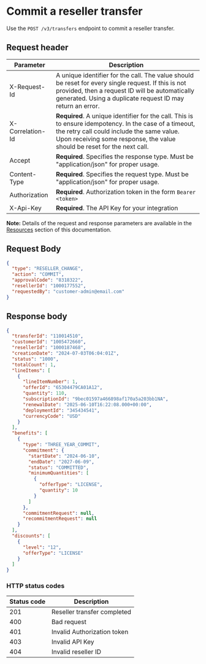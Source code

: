 # Commit a reseller transfer

Use the `POST /v3/transfers` endpoint to commit a reseller transfer.

## Request header

| Parameter        | Description                                                                                                                                                                                                                      |
|------------------|----------------------------------------------------------------------------------------------------------------------------------------------------------------------------------------------------------------------------------|
| X-Request-Id     | A unique identifier for the call. The value should be reset for every single request. If this is not provided, then a request ID will be automatically generated. Using a duplicate request ID may return an error.              |
| X-Correlation-Id | **Required**. A unique identifier for the call. This is to ensure idempotency. In the case of a timeout, the retry call could include the same value. Upon receiving some response, the value should be reset for the next call. |
| Accept           | **Required**. Specifies the response type. Must be "application/json" for proper usage.                                                                                                                                          |
| Content-Type     | **Required**. Specifies the request type. Must be "application/json" for proper usage.                                                                                                                                           |
| Authorization    | **Required**. Authorization token in the form `Bearer <token>`                                                                                                                                                                   |
| X-Api-Key        | **Required**. The API Key for your integration                                                                                                                                                                                   |

**Note:** Details of the request and response parameters are available in the [Resources](../references/resources.md#reseller-top-level-resource) section of this documentation.

## Request Body

```json
{
  "type": "RESELLER_CHANGE",
  "action": "COMMIT",
  "approvalCode": "8318322",
  "resellerId": "1000177552",
  "requestedBy": "customer-admin@email.com"
}
```

## Response body

```json
{
  "transferId": "110014510",
  "customerId": "1005472660",
  "resellerId": "1000187468",
  "creationDate": "2024-07-03T06:04:01Z",
  "status": "1000",
  "totalCount": 1,
  "lineItems": [
    {
      "lineItemNumber": 1,
      "offerId": "65304479CA01A12",
      "quantity": 110,
      "subscriptionId": "9bec01597a466898af170a5a203bb1NA",
      "renewalDate": "2025-06-10T16:22:08.000+00:00",
      "deploymentId": "345434541",
      "currencyCode": "USD"
    }
  ],
  "benefits": [
    {
      "type": "THREE_YEAR_COMMIT",
      "commitment": {
        "startDate": "2024-06-10",
        "endDate": "2027-06-09",
        "status": "COMMITTED",
        "minimumQuantities": [
          {
            "offerType": "LICENSE",
            "quantity": 10
          }
        ]
      },
      "commitmentRequest": null,
      "recommitmentRequest": null
    }
  ],
  "discounts": [
    {
      "level": "12",
      "offerType": "LICENSE"
    }
  ]
}
```

### HTTP status codes

| Status code | Description                 |
| ----------- | --------------------------- |
| 201         | Reseller transfer completed |
| 400         | Bad request                 |
| 401         | Invalid Authorization token |
| 403         | Invalid API Key             |
| 404         | Invalid reseller ID         |
